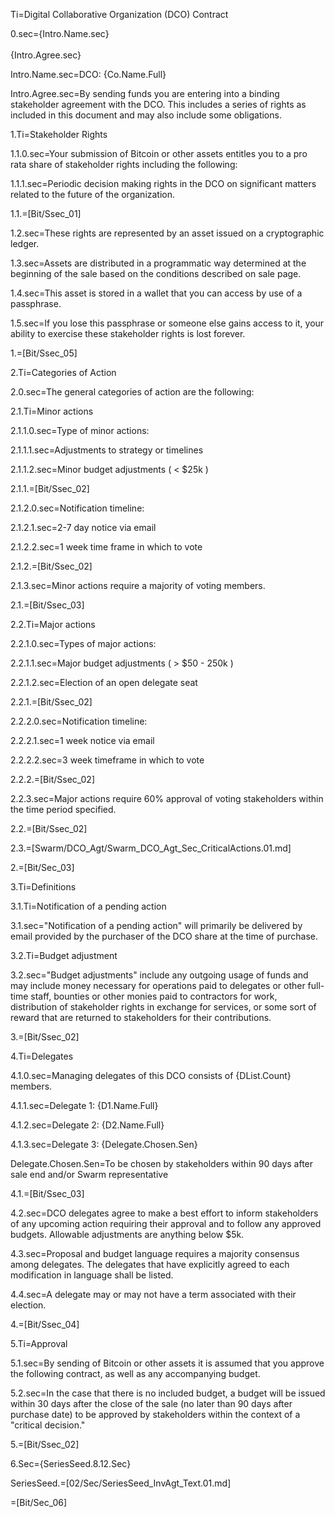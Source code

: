 Ti=Digital Collaborative Organization (DCO) Contract

0.sec={Intro.Name.sec}<br><br>{Intro.Agree.sec}

Intro.Name.sec=DCO:  {Co.Name.Full}

Intro.Agree.sec=By sending funds you are entering into a binding stakeholder agreement with the DCO. This includes a series of rights as included in this document and may also include some obligations. 


1.Ti=Stakeholder Rights

1.1.0.sec=Your submission of Bitcoin or other assets entitles you to a pro rata share of stakeholder rights including the following:
	
1.1.1.sec=Periodic decision making rights in the DCO on significant matters related to the future of the organization. 

1.1.=[Bit/Ssec_01]

1.2.sec=These rights are represented by an asset issued on a cryptographic ledger.

1.3.sec=Assets are distributed in a programmatic way determined at the beginning of the sale based on the conditions described on sale page. 

1.4.sec=This asset is stored in a wallet that you can access by use of a passphrase.

1.5.sec=If you lose this passphrase or someone else gains access to it, your ability to exercise these stakeholder rights is lost forever. 

1.=[Bit/Ssec_05]


2.Ti=Categories of Action

2.0.sec=The general categories of action are the following:

2.1.Ti=Minor actions

2.1.1.0.sec=Type of minor actions:  

2.1.1.1.sec=Adjustments to strategy or timelines

2.1.1.2.sec=Minor budget adjustments  ( < $25k )

2.1.1.=[Bit/Ssec_02]

2.1.2.0.sec=Notification timeline:  

2.1.2.1.sec=2-7 day notice via email

2.1.2.2.sec=1 week time frame in which to vote

2.1.2.=[Bit/Ssec_02]
 
2.1.3.sec=Minor actions require a majority of voting members. 

2.1.=[Bit/Ssec_03]

2.2.Ti=Major actions

2.2.1.0.sec=Types of major actions:

2.2.1.1.sec=Major budget adjustments ( > $50 - 250k ) 

2.2.1.2.sec=Election of an open delegate seat

2.2.1.=[Bit/Ssec_02]


2.2.2.0.sec=Notification timeline: 

2.2.2.1.sec=1 week notice via email 

2.2.2.2.sec=3 week timeframe in which to vote

2.2.2.=[Bit/Ssec_02]

2.2.3.sec=Major actions require 60% approval of voting stakeholders within the time period specified. 

2.2.=[Bit/Ssec_02]

2.3.=[Swarm/DCO_Agt/Swarm_DCO_Agt_Sec_CriticalActions.01.md]

2.=[Bit/Sec_03]

3.Ti=Definitions

3.1.Ti=Notification of a pending action

3.1.sec="Notification of a pending action" will primarily be delivered by email provided by the purchaser of the DCO share at the time of purchase. 

3.2.Ti=Budget adjustment

3.2.sec="Budget adjustments" include any outgoing usage of funds and may include money necessary for operations paid to delegates or other full-time staff, bounties or other monies paid to contractors for work, distribution of stakeholder rights in exchange for services, or some sort of reward that are returned to stakeholders for their contributions. 

3.=[Bit/Ssec_02]

4.Ti=Delegates

4.1.0.sec=Managing delegates of this DCO consists of  {DList.Count} members. 
  
4.1.1.sec=Delegate 1: {D1.Name.Full}
	
4.1.2.sec=Delegate 2:  {D2.Name.Full}

4.1.3.sec=Delegate 3: {Delegate.Chosen.Sen}

Delegate.Chosen.Sen=To be chosen by stakeholders within 90 days after sale end and/or Swarm representative

4.1.=[Bit/Ssec_03]

4.2.sec=DCO delegates agree to make a best effort to inform stakeholders of any upcoming action requiring their approval and to follow any approved budgets. Allowable adjustments are anything below $5k. 

4.3.sec=Proposal and budget language requires a majority consensus among delegates. The delegates that have explicitly agreed to each modification in language shall be listed. 

4.4.sec=A delegate may or may not have a term associated with their election.  

4.=[Bit/Ssec_04]

5.Ti=Approval 

5.1.sec=By sending of Bitcoin or other assets it is assumed that you approve the following contract, as well as any accompanying budget.

5.2.sec=In the case that there is no included budget, a budget will be issued within 30 days after the close of the sale (no later than 90 days after purchase date) to be approved by stakeholders within the context of a "critical decision."

5.=[Bit/Ssec_02]

6.Sec={SeriesSeed.8.12.Sec}

SeriesSeed.=[02/Sec/SeriesSeed_InvAgt_Text.01.md]

=[Bit/Sec_06]